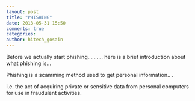 ```yaml
---
layout: post
title: "PHISHING"
date: 2013-05-31 15:50
comments: true
categories: 
author: hitech_gosain
---
```

Before we actually start phishing………. here is a brief introduction about what phishing is…

Phishing is a scamming method used to get personal information.. .

i.e. the act of acquiring private or sensitive data from personal computers for use in fraudulent activities.

